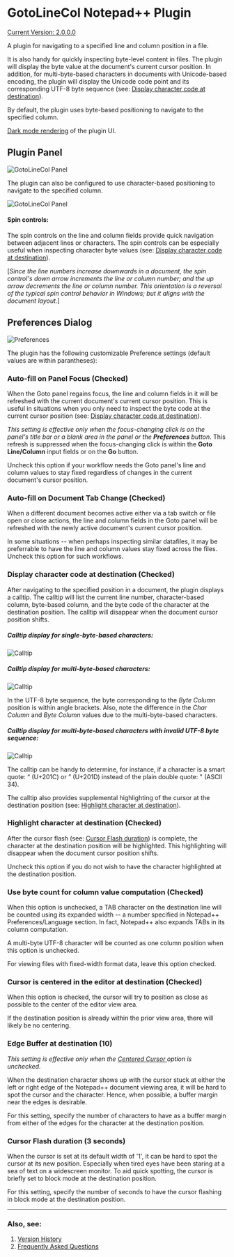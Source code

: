 # GotoLineCol Notepad++ Plugin

[Current Version: 2.0.0.0](https://github.com/shriprem/Goto-Line-Col-NPP-Plugin/blob/master/VersionHistory.md)

A plugin for navigating to a specified line and column position in a file.

It is also handy for quickly inspecting byte-level content in files. The plugin will display the byte value at the document's current cursor position. In addition, for multi-byte-based characters in documents with Unicode-based encoding, the plugin will display the Unicode code point and its corresponding UTF-8 byte sequence (see: <a href="#display-character-code-at-destination-checked">Display character code at destination</a>).

By default, the plugin uses byte-based positioning to navigate to the specified column.

[Dark mode rendering](https://github.com/shriprem/Goto-Line-Col-NPP-Plugin/blob/master/DarkModeUI.md) of the plugin UI.

## Plugin Panel

![GotoLineCol Panel](https://raw.githubusercontent.com/shriprem/Goto-Line-Col-NPP-Plugin/master/images/PanelBytePos.png)

The plugin can also be configured to use character-based positioning to navigate to the specified column.

![GotoLineCol Panel](https://raw.githubusercontent.com/shriprem/Goto-Line-Col-NPP-Plugin/master/images/PanelCharPos.png)

#### Spin controls:
The spin controls on the line and column fields provide quick navigation between adjacent lines or characters. The spin controls can be especially useful when inspecting character byte values (see: <a href="#display-character-code-at-destination-checked">Display character code at destination</a>).

[*Since the line numbers increase downwards in a document, the spin control's down arrow increments the line or column number; and the up arrow decrements the line or column number. This orientation is a reversal of the typical spin control behavior in Windows; but it aligns with the document layout.*]


## Preferences Dialog

![Preferences](https://raw.githubusercontent.com/shriprem/Goto-Line-Col-NPP-Plugin/master/images/Preferences.png)

The plugin has the following customizable Preference settings (default values are within parantheses):

### Auto-fill on Panel Focus (Checked)
When the Goto panel regains focus, the line and column fields in it will be refreshed with the current document's current cursor position. This is useful in situations when you only need to inspect the byte code at the current cursor position (see: <a href="#display-character-code-at-destination-checked">Display character code at destination</a>).

*This setting is effective only when the focus-changing click is on the panel's title bar or a blank area in the panel or the **Preferences** button*. This refresh is suppressed when the focus-changing click is within the **Goto Line/Column** input fields or on the **Go** button.

Uncheck this option if your workflow needs the Goto panel's line and column values to stay fixed regardless of changes in the current document's cursor position.

### Auto-fill on Document Tab Change (Checked)
When a different document becomes active either via a tab switch or file open or close actions, the line and column fields in the Goto panel will be refreshed with the newly active document's current cursor position.

In some situations -- when perhaps inspecting similar datafiles, it may be preferrable to have the line and column values stay fixed across the files. Uncheck this option for such workflows.

### Display character code at destination (Checked)
After navigating to the specified position in a document, the plugin displays a calltip. The calltip will list the current line number, character-based column, byte-based column, and the byte code of the character at the destination position. The calltip will disappear when the document cursor position shifts.
##### Calltip display for single-byte-based characters:
![Calltip](https://raw.githubusercontent.com/shriprem/Goto-Line-Col-NPP-Plugin/master/images/CalltipANSI.png)

##### Calltip display for multi-byte-based characters:
![Calltip](https://raw.githubusercontent.com/shriprem/Goto-Line-Col-NPP-Plugin/master/images/CalltipValidUTF-8.png)

In the UTF-8 byte sequence, the byte corresponding to the *Byte Column* position is within angle brackets. Also, note the difference in the *Char Column* and *Byte Column* values due to the multi-byte-based characters.

##### Calltip display for multi-byte-based characters with invalid UTF-8 byte sequence:
![Calltip](https://raw.githubusercontent.com/shriprem/Goto-Line-Col-NPP-Plugin/master/images/CalltipInvalidUTF-8.png)

The calltip can be handy to determine, for instance, if a character is a smart quote: “ (U+201C) or ” (U+201D) instead of the plain double quote: " (ASCII 34).

The calltip also provides supplemental highlighting of the cursor at the destination position (see: <a href="#highlight-character-at-destination-checked">Highlight character at destination</a>).

### Highlight character at destination (Checked)
After the cursor flash (see: <a href="#cursor-flash-duration-3-seconds">Cursor Flash duration</a>) is complete, the character at the destination position will be highlighted. This highlighting will disappear when the document cursor position shifts.

Uncheck this option if you do not wish to have the character highlighted at the destination position.

### Use byte count for column value computation (Checked)
When this option is unchecked, a TAB character on the destination line will be counted using its expanded width -- a number specified in Notepad++ Preferences/Language section. In fact, Notepad++ also expands TABs in its column computation.

A multi-byte UTF-8 character will be counted as one column position when this option is unchecked.

For viewing files with fixed-width format data, leave this option checked.

### Cursor is centered in the editor at destination (Checked)
When this option is checked, the cursor will try to position as close as possible to the center of the editor view area.

If the destination position is already within the prior view area, there will likely be no centering.

### Edge Buffer at destination (10)
*This setting is effective only when the <a href="#cursor-is-centered-in-the-editor-at-destination-checked">Centered Cursor </a> option is unchecked.*

When the destination character shows up with the cursor stuck at either the left or right edge of the Notepad++ document viewing area, it will be hard to spot the cursor and the character. Hence, when possible, a buffer margin near the edges is desirable.

For this setting, specify the number of characters to have as a buffer margin from either of the edges for the character at the destination position.

### Cursor Flash duration (3 seconds)
When the cursor is set at its default width of '1', it can be hard to spot the cursor at its new position. Especially when tired eyes have been staring at a sea of text on a widescreen monitor. To aid quick spotting, the cursor is briefly set to block mode at the destination position.

For this setting, specify the number of seconds to have the cursor flashing in block mode at the destination position.

---
### Also, see:
1. <a href="https://github.com/shriprem/Goto-Line-Col-NPP-Plugin/blob/master/VersionHistory.md">Version History</a>
2. <a href="https://github.com/shriprem/Goto-Line-Col-NPP-Plugin/blob/master/FAQs.md">Frequently Asked Questions</a>
